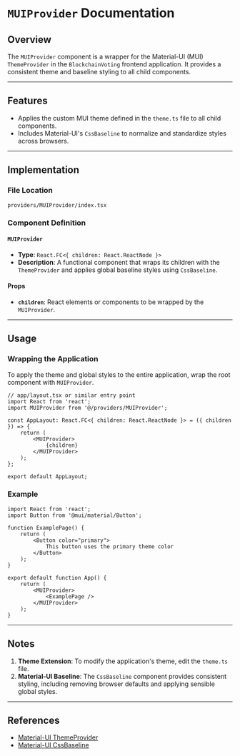# `MUIProvider` Documentation

## Overview

The `MUIProvider` component is a wrapper for the Material-UI (MUI) `ThemeProvider` in the `BlockchainVoting` frontend application. It provides a consistent theme and baseline styling to all child components.

---

## Features

- Applies the custom MUI theme defined in the `theme.ts` file to all child components.
- Includes Material-UI's `CssBaseline` to normalize and standardize styles across browsers.

---

## Implementation

### File Location
`providers/MUIProvider/index.tsx`

### Component Definition

#### **`MUIProvider`**
- **Type**: `React.FC<{ children: React.ReactNode }>`
- **Description**: A functional component that wraps its children with the `ThemeProvider` and applies global baseline styles using `CssBaseline`.

#### Props
- **`children`**: React elements or components to be wrapped by the `MUIProvider`.

---

## Usage

### Wrapping the Application

To apply the theme and global styles to the entire application, wrap the root component with `MUIProvider`.

```tsx
// app/layout.tsx or similar entry point
import React from 'react';
import MUIProvider from '@/providers/MUIProvider';

const AppLayout: React.FC<{ children: React.ReactNode }> = ({ children }) => {
    return (
        <MUIProvider>
            {children}
        </MUIProvider>
    );
};

export default AppLayout;
```

### Example

```tsx
import React from 'react';
import Button from '@mui/material/Button';

function ExamplePage() {
    return (
        <Button color="primary">
            This button uses the primary theme color
        </Button>
    );
}

export default function App() {
    return (
        <MUIProvider>
            <ExamplePage />
        </MUIProvider>
    );
}
```

---

## Notes

1. **Theme Extension**: To modify the application's theme, edit the `theme.ts` file.
2. **Material-UI Baseline**: The `CssBaseline` component provides consistent styling, including removing browser defaults and applying sensible global styles.

---

## References

- [Material-UI ThemeProvider](https://mui.com/customization/theming/)
- [Material-UI CssBaseline](https://mui.com/components/css-baseline/)

